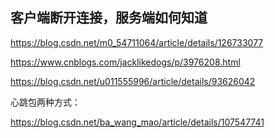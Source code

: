 ## 客户端断开连接，服务端如何知道

https://blog.csdn.net/m0_54711064/article/details/126733077

https://www.cnblogs.com/jacklikedogs/p/3976208.html

https://blog.csdn.net/u011555996/article/details/93626042



心跳包两种方式：

https://blog.csdn.net/ba_wang_mao/article/details/107547741